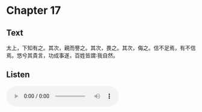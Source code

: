 # Chapter 17

## Text

太上，下知有之。其次，親而譽之。其次，畏之。其次，侮之。信不足焉，有不信焉。悠兮其貴言，功成事遂，百姓皆謂∶我自然。

## Listen

<audio controls>
  <source src="./generated_audio/daodejing_17.wav" type="audio/wav">
  Your browser does not support the audio element.
</audio>
